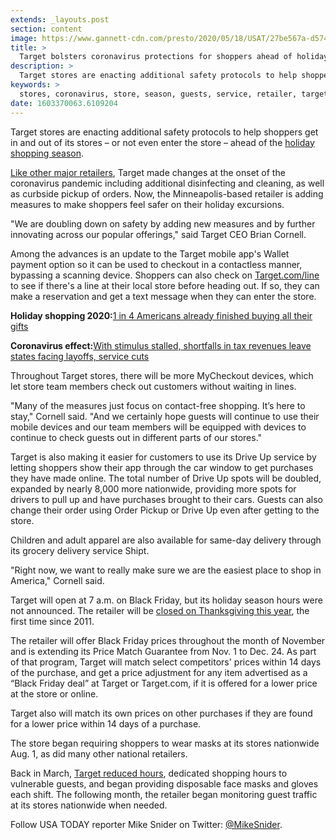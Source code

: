 ```yaml
--- 
extends: _layouts.post 
section: content 
image: https://www.gannett-cdn.com/presto/2020/05/18/USAT/27be567a-d574-4221-842c-20d769a5300c-Target.jpg?crop=4031,2268,x0,y373&width=3200&height=1801&format=pjpg&auto=webp 
title: > 
  Target bolsters coronavirus protections for shoppers ahead of holiday season hours 
description: > 
  Target stores are enacting additional safety protocols to help shoppers get in and out of its stores – or not even enter the store – ahead of the holiday shopping season.Now, the Minneapolis-based retailer is adding measures to make shoppers feel safer on their holiday excursions.Target will open at 7 a.m. on Black Friday, but its holiday season hours were not announced.The store began requiring shoppers to wear masks at its stores nationwide Aug. 1, as did many other national retailers.Back in March, Target reduced hours, dedicated shopping hours to vulnerable guests, and began providing disposable face masks and gloves each shift. 
keywords: > 
  stores, coronavirus, store, season, guests, service, retailer, target, ahead, price, shopping, hours, protections, shoppers, holiday, bolsters, purchases 
date: 1603370063.6109204 
--- 
```

<div><p class="teal-video-wrap"></p><p class="gnt_em_vt"></p><p class="gnt_em_vb gnt_em_vb__te"></p><p class="gnt_ar_b_p">Target stores are enacting additional safety protocols to help shoppers get in and out of its stores &#8211; or not even enter the store&#160;&#8211; ahead of the <a href="https://www.usatoday.com/story/money/holidays/2020/10/20/black-friday-holiday-shopping-walmart-home-depot-lowes-plans/3682512001/" target="_blank" rel="noopener" class="gnt_ar_b_a">holiday shopping season</a>.</p><p class="gnt_ar_b_p"><a href="https://www.usatoday.com/story/money/2020/03/31/coronavirus-curbside-pickup-social-distancing/2901743001/" target="_blank" rel="noopener" class="gnt_ar_b_a">Like other major retailers</a>, Target made changes at the onset of the coronavirus pandemic including additional disinfecting and cleaning, as well as curbside pickup of orders. Now, the Minneapolis-based retailer is adding measures to make shoppers feel safer on their holiday excursions.</p><p class="gnt_ar_b_p">"We are doubling down on safety by adding new measures and by further innovating across our popular offerings," said Target CEO Brian Cornell.</p><p class="gnt_ar_b_p">Among the advances is an update to the Target mobile app's Wallet payment option so it can be used to checkout in a contactless manner, bypassing a scanning device. Shoppers can also check on <a href="https://www.target.com/line" target="_blank" rel="noopener" class="gnt_ar_b_a">Target.com/line</a> to see if there's a line at their local store before heading out. If so, they can make a reservation and get a text message when they can enter the store.</p><p id="~ad-slot-7103-usatoday-native-article_link-money-business-2" class="gnt_x_sl gnt_x_al"></p><p class="gnt_ar_b_p"><strong class="gnt_ar_b_al">Holiday shopping 2020:</strong><a href="https://www.usatoday.com/story/money/2020/10/21/holiday-shopping-1-4-americans-already-bought-all-their-gifts/5991086002/" target="_blank" rel="noopener" class="gnt_ar_b_a">1 in 4 Americans already finished buying all their gifts</a></p><p class="gnt_ar_b_p"><strong class="gnt_ar_b_al">Coronavirus effect:</strong><a href="https://www.usatoday.com/story/money/2020/10/21/stimulus-talks-covid-19-spurs-declines-state-tax-revenues/3652700001/" target="_blank" rel="noopener" class="gnt_ar_b_a">With stimulus stalled, shortfalls in tax revenues leave states facing layoffs, service cuts</a></p><p class="gnt_ar_b_p">Throughout Target stores, there will be more MyCheckout devices, which let store team members check out customers without waiting in lines.</p><p class="gnt_ar_b_p">"Many of the measures just focus on contact-free shopping. It&#8217;s here to stay," Cornell said. "And we certainly hope guests will continue to use their mobile devices and our team members will be equipped with devices to continue to check guests out in different parts of our stores."</p><p id="~ad-slot-7103-usatoday-native-article_link-money-business-3" class="gnt_x_sl gnt_x_al"></p><p class="gnt_ar_b_p">Target is also making it easier for customers to use its Drive Up service by letting shoppers show their app through the car window to get purchases they have made online. The total number of Drive Up spots will be doubled, expanded by nearly 8,000 more nationwide, providing more spots for drivers to pull up and have purchases brought to their cars. Guests can also change their order using Order Pickup or Drive Up even after getting to the store.</p><p class="gnt_ar_b_p">Children and adult apparel are also available for same-day delivery through its grocery delivery service Shipt.</p><p class="gnt_ar_b_p">"Right now, we want to really make sure we are the easiest place to shop in America," Cornell said.</p><p class="gnt_ar_b_p">Target will open at 7 a.m. on Black Friday, but its holiday season hours were not announced. The retailer will be&#160;<a href="https://www.usatoday.com/story/money/2020/07/27/target-black-friday-deals-start-october-stores-closed-thanksgiving-coronavirus/5516887002/" target="_blank" rel="noopener" class="gnt_ar_b_a">closed on Thanksgiving this year</a>, the first time since 2011.</p><p class="gnt_ar_b_p">The retailer will offer Black Friday prices throughout the month of November and is extending its Price Match Guarantee from Nov. 1 to Dec. 24. As part of that program, Target will match select competitors' prices within 14 days of the purchase, and get a price adjustment for any item advertised as a &#8220;Black Friday deal&#8221; at Target or Target.com, if it is offered for a lower price at the store or online.</p><p class="gnt_ar_b_p">Target also will match its own prices on other purchases&#160;if they are found for a lower price within 14 days of a purchase.</p><p class="gnt_ar_b_p">The store began requiring shoppers to wear masks at its stores nationwide Aug. 1, as did many other national retailers.&#160;</p><p class="gnt_ar_b_p">Back in March, <a href="https://www.usatoday.com/story/money/2020/04/02/coronavirus-target-social-distancing-limiting-shoppers/5116686002/" target="_blank" rel="noopener" class="gnt_ar_b_a">Target reduced hours</a>, dedicated shopping hours to vulnerable guests, and began providing disposable face masks and gloves each shift. The following month, the retailer began monitoring guest traffic at its stores nationwide when needed.&#160;</p><p class="gnt_ar_b_p">Follow USA TODAY reporter Mike Snider on Twitter: <a href="http://twitter.com/MikeSnider" target="_blank" rel="noopener" class="gnt_ar_b_a">@MikeSnider</a>.</p></div>